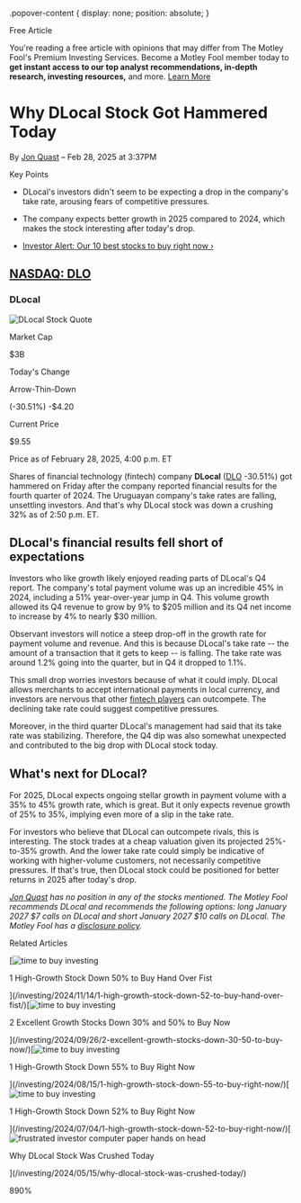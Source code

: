 .popover-content { display: none; position: absolute; }

Free Article[](#)

You're reading a free article with opinions that may differ from The Motley Fool's Premium Investing Services. Become a Motley Fool member today to **get instant access to our top analyst recommendations, in-depth research, investing resources,** and more. [Learn More](https://www.fool.com/mms/mark/op-free-tbox-art)

Why DLocal Stock Got Hammered Today
===================================

By [Jon Quast](/author/2631/) – Feb 28, 2025 at 3:37PM

Key Points

*   DLocal's investors didn't seem to be expecting a drop in the company's take rate, arousing fears of competitive pressures.
    
*   The company expects better growth in 2025 compared to 2024, which makes the stock interesting after today's drop.
    
*   [Investor Alert: Our 10 best stocks to buy right now ›](https://www.fool.com/mms/mark/e-sa-nonbbn-kp?aid=10969&source=isaedikp0000035)
    

[NASDAQ: DLO](/quote/nasdaq/dlo/)
---------------------------------

### DLocal

![DLocal Stock Quote](https://g.foolcdn.com/art/companylogos/mark/DLO.png)

Market Cap

$3B

Today's Change

Arrow-Thin-Down

(-30.51%) -$4.20

Current Price

$9.55

Price as of February 28, 2025, 4:00 p.m. ET

Shares of financial technology (fintech) company **DLocal** ([DLO](/quote/nasdaq/dlo/) -30.51%) got hammered on Friday after the company reported financial results for the fourth quarter of 2024. The Uruguayan company's take rates are falling, unsettling investors. And that's why DLocal stock was down a crushing 32% as of 2:50 p.m. ET.

DLocal's financial results fell short of expectations
-----------------------------------------------------

Investors who like growth likely enjoyed reading parts of DLocal's Q4 report. The company's total payment volume was up an incredible 45% in 2024, including a 51% year-over-year jump in Q4. This volume growth allowed its Q4 revenue to grow by 9% to $205 million and its Q4 net income to increase by 4% to nearly $30 million.

Observant investors will notice a steep drop-off in the growth rate for payment volume and revenue. And this is because DLocal's take rate -- the amount of a transaction that it gets to keep -- is falling. The take rate was around 1.2% going into the quarter, but in Q4 it dropped to 1.1%.

This small drop worries investors because of what it could imply. DLocal allows merchants to accept international payments in local currency, and investors are nervous that other [fintech players](https://www.fool.com/terms/f/fintech/) can outcompete. The declining take rate could suggest competitive pressures.

Moreover, in the third quarter DLocal's management had said that its take rate was stabilizing. Therefore, the Q4 dip was also somewhat unexpected and contributed to the big drop with DLocal stock today.

What's next for DLocal?
-----------------------

For 2025, DLocal expects ongoing stellar growth in payment volume with a 35% to 45% growth rate, which is great. But it only expects revenue growth of 25% to 35%, implying even more of a slip in the take rate.

For investors who believe that DLocal can outcompete rivals, this is interesting. The stock trades at a cheap valuation given its projected 25%-to-35% growth. And the lower take rate could simply be indicative of working with higher-volume customers, not necessarily competitive pressures. If that's true, then DLocal stock could be positioned for better returns in 2025 after today's drop.

_[Jon Quast](https://www.fool.com/author/2631/) has no position in any of the stocks mentioned. The Motley Fool recommends DLocal and recommends the following options: long January 2027 $7 calls on DLocal and short January 2027 $10 calls on DLocal. The Motley Fool has a [disclosure policy](https://www.fool.com/legal/fool-disclosure-policy/)._

Related Articles

[![time to buy investing](https://g.foolcdn.com/image/?url=https%3A%2F%2Fg.foolcdn.com%2Feditorial%2Fimages%2F797786%2Ftime-to-buy-investing.jpg&op=resize&w=92&h=52)

1 High-Growth Stock Down 50% to Buy Hand Over Fist

](/investing/2024/11/14/1-high-growth-stock-down-52-to-buy-hand-over-fist/)[![time to buy investing](https://g.foolcdn.com/image/?url=https%3A%2F%2Fg.foolcdn.com%2Feditorial%2Fimages%2F791859%2Ftime-to-buy-investing.jpg&op=resize&w=92&h=52)

2 Excellent Growth Stocks Down 30% and 50% to Buy Now

](/investing/2024/09/26/2-excellent-growth-stocks-down-30-50-to-buy-now/)[![time to buy investing](https://g.foolcdn.com/image/?url=https%3A%2F%2Fg.foolcdn.com%2Feditorial%2Fimages%2F787297%2Ftime-to-buy-investing.jpg&op=resize&w=92&h=52)

1 High-Growth Stock Down 55% to Buy Right Now

](/investing/2024/08/15/1-high-growth-stock-down-55-to-buy-right-now/)[![time to buy investing](https://g.foolcdn.com/image/?url=https%3A%2F%2Fg.foolcdn.com%2Feditorial%2Fimages%2F782568%2Ftime-to-buy-investing.jpg&op=resize&w=92&h=52)

1 High-Growth Stock Down 52% to Buy Right Now

](/investing/2024/07/04/1-high-growth-stock-down-52-to-buy-right-now/)[![frustrated investor computer paper hands on head](https://g.foolcdn.com/image/?url=https%3A%2F%2Fg.foolcdn.com%2Feditorial%2Fimages%2F777453%2Ffrustrated-investor-computer-paper-hands-on-head.jpg&op=resize&w=92&h=52)

Why DLocal Stock Was Crushed Today

](/investing/2024/05/15/why-dlocal-stock-was-crushed-today/)

890%